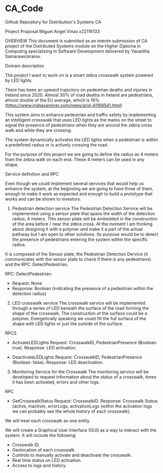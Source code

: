 # CA_Code
 Github Repository for Distribution's Systems CA


Project Proposal
Miguel Angel Vinas
x22116133

OVERVIEW
This document is submitted as an interim submission of CA project of the Distributed Systems module on the Higher Diploma in Computing specializing in Software Development delivered by Yasantha Samarawickrama.
 
Domain description 

The project I want to work on is a smart zebra crosswalk system powered by LED lights. 

There has been an upward trajectory on pedestrian deaths and injuries in Ireland since 2020. Almost 30% of road deaths in Ireland are pedestrians, almost double of the EU average, which is 18%.
(https://www.irishexaminer.com/news/arid-41169541.html)

This system aims to enhance pedestrian and traffic safety by implementing an intelligent crosswalk that uses LED lights as the marks on the street to signal the presence of pedestrians when they are around the zebra cross walk and while they are crossing. 

The system dynamically activates the LED lights when a pedestrian is within a predefined radius or is actively crossing the road. 

For the purpose of this project we are going to define the radius as 4 meters from the zebra walk on each end. These 4 meters can be used in any shape.

Service definition and RPC

Even though we could implement several services that would help us enhance the system, at the beginning we are going to have three of them, enough to make it work as expected and enough to build a prototype that works and can be shown to investors.

1)	Pedestrian detection service
The Pedestrian Detection Service will be implemented using a sensor plate that spans the width of the detection radius, 4 meters. 
This sensor plate will be embedded in the construction of the area before / near the zebra cross. At the moment I am thinking about designing it with a polymer and make it a part of the actual pathway but I am open to other solutions. 
Its purpose would be to detect the presence of pedestrians entering the system within the specific radius.

It is composed of the Sensor plate, the Pedestrian Detection Dervice (it communicates with the sensor plate to check if there is any pedestrians) and the RPC: DetectPedestrian. 

RPC: DetectPedestrian:
- Request: None
- Response: Boolean (indicating the presence of a pedestrian within the detection radius)

2)	LED crosswalk service
The crosswalk service will be implemented through a series of LED beneath the surface of the road forming the shape of the crosswalk. The construction of the surface could be a polymer. Energetically speaking we could fill the full surface of the shape with LED lights or just the outside of the surface. 

RPCS
- ActivateLEDLights
Request: CrosswalkID, PedestrianPresence (Boolean: true).
Response: LED activation.

- DeactivateLEDLights
Request: CrosswalkID, PedestrianPresence (Boolean: false).
Response: LED deactivation.

3)	Monitoring Service for the Crosswalk
The monitoring service will be developed to request information about the status of a crosswalk, times it has been activated, errors and other logs. 

RPC
- GetCrosswalkStatus
Request: CrosswalkID.
Response: Crosswalk Status (active, inactive), errorLogs, activationLogs (within the activation logs we can probably see the whole history of each crosswalk). 

We will treat each crosswalk as one entity.

We will create a Graphical User Interface (GUI) as a way to interact with the system. 
It will include the following: 
-	Crosswalk ID.
-	Geolocation of each crosswalk.
-	Controls to manually activate and deactivate the crosswalk.
-	Real time status on LED activation.
-	Access to logs and history. 
